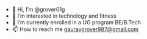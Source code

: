 - 👋 Hi, I’m @grover01g
- 👀 I’m interested in technology and fitness
- 🌱 I’m currently enrolled in a UG program BE/B.Tech
- 📫 How to reach me gauravgrover987@gmail.com

<!---
grover01g/grover01g is a ✨ special ✨ repository because its `README.md` (this file) appears on your GitHub profile.
You can click the Preview link to take a look at your changes.
--->
